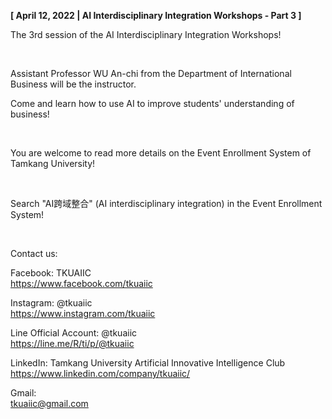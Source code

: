 **[ April 12, 2022 | AI Interdisciplinary Integration Workshops - Part 3 ]**

The 3rd session of the AI Interdisciplinary Integration Workshops!

&nbsp;

Assistant Professor WU An-chi from the Department of International Business will be the instructor.

Come and learn how to use AI to improve students' understanding of business!

&nbsp;

You are welcome to read more details on the Event Enrollment System of Tamkang University!

&nbsp;

Search "AI跨域整合" (AI interdisciplinary integration) in the Event Enrollment System!

&nbsp;

Contact us:

Facebook: TKUAIIC <br />https://www.facebook.com/tkuaiic

Instagram: @tkuaiic <br />https://www.instagram.com/tkuaiic

Line Official Account: @tkuaiic <br />https://line.me/R/ti/p/@tkuaiic

LinkedIn: Tamkang University Artificial Innovative Intelligence Club <br />https://www.linkedin.com/company/tkuaiic/

Gmail: <br />tkuaiic@gmail.com
